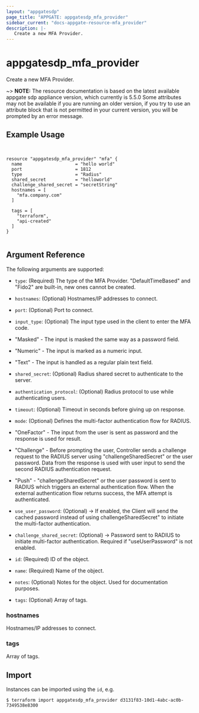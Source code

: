 ```yaml
---
layout: "appgatesdp"
page_title: "APPGATE: appgatesdp_mfa_provider"
sidebar_current: "docs-appgate-resource-mfa_provider"
description: |-
   Create a new MFA Provider.
---
```


# appgatesdp_mfa_provider

Create a new MFA Provider.

~> **NOTE:**  The resource documentation is based on the latest available appgate sdp appliance version, which currently is 5.5.0
Some attributes may not be available if you are running an older version, if you try to use an attribute block that is not permitted in your current version, you will be prompted by an error message.


## Example Usage

```hcl


resource "appgatesdp_mfa_provider" "mfa" {
  name                    = "hello world"
  port                    = 1812
  type                    = "Radius"
  shared_secret           = "helloworld"
  challenge_shared_secret = "secretString"
  hostnames = [
    "mfa.company.com"
  ]

  tags = [
    "terraform",
    "api-created"
  ]
}


```


## Argument Reference

The following arguments are supported:


* `type`: (Required) The type of the MFA Provider. "DefaultTimeBased" and "Fido2" are built-in, new ones cannot be created.
* `hostnames`: (Optional) Hostnames/IP addresses to connect.
* `port`: (Optional) Port to connect.
* `input_type`: (Optional) The input type used in the client to enter the MFA code. 
 * "Masked" - The input is masked the same way as a password field.
 * "Numeric" - The input is marked as a numeric input.
 * "Text" - The input is handled as a regular plain text field.

* `shared_secret`: (Optional) Radius shared secret to authenticate to the server.
* `authentication_protocol`: (Optional) Radius protocol to use while authenticating users.
* `timeout`: (Optional) Timeout in seconds before giving up on response.
* `mode`: (Optional) Defines the multi-factor authentication flow for RADIUS.
 * "OneFactor" - The input from the user is sent as password and the response is used for result.
 * "Challenge" - Before prompting the user, Controller sends a challenge request to the RADIUS server
 using "challengeSharedSecret" or the user password. Data from the response is used with user input to
 send the second RADIUS authentication request.
 * "Push" - "challengeSharedSecret" or the user password is sent to RADIUS which triggers an external
 authentication flow. When the external authentication flow returns success, the MFA attempt is
 authenticated.

* `use_user_password`: (Optional) -> If enabled, the Client will send the cached password instead of using challengeSharedSecret" to initiate the multi-factor authentication.
* `challenge_shared_secret`: (Optional) -> Password sent to RADIUS to initiate multi-factor authentication. Required if "useUserPassword" is not enabled.
* `id`: (Required) ID of the object.
* `name`: (Required) Name of the object.
* `notes`: (Optional) Notes for the object. Used for documentation purposes.
* `tags`: (Optional) Array of tags.


### hostnames
Hostnames/IP addresses to connect.

### tags
Array of tags.




## Import

Instances can be imported using the `id`, e.g.

```
$ terraform import appgatesdp_mfa_provider d3131f83-10d1-4abc-ac0b-7349538e8300
```

